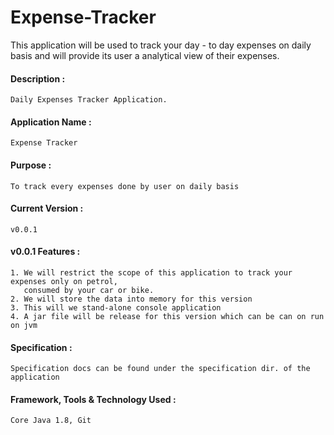 # Expense-Tracker
This application will be used to track your day - to day expenses on daily basis and will provide its user a analytical view of their expenses.

#### Description : 
    Daily Expenses Tracker Application.

#### Application Name : 
    Expense Tracker

#### Purpose : 
    To track every expenses done by user on daily basis

#### Current Version : 
    v0.0.1
  
#### v0.0.1 Features :
    1. We will restrict the scope of this application to track your expenses only on petrol,
       consumed by your car or bike.
    2. We will store the data into memory for this version
    3. This will we stand-alone console application
    4. A jar file will be release for this version which can be can on run on jvm

#### Specification : 

    Specification docs can be found under the specification dir. of the application

#### Framework, Tools & Technology Used : 
    Core Java 1.8, Git 
